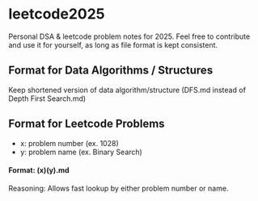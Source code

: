 # leetcode2025
Personal DSA &amp; leetcode problem notes for 2025.
Feel free to contribute and use it for yourself, as long as file format is kept consistent.

## Format for Data Algorithms / Structures
Keep shortened version of data algorithm/structure (DFS.md instead of Depth First Search.md)

## Format for Leetcode Problems
- x: problem number (ex. 1028)
- y: problem name (ex. Binary Search)
<h4>Format: (x)(y).md</h4>
 Reasoning: Allows fast lookup by either problem number or name.